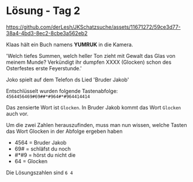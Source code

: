 # Lösung - Tag 2

https://github.com/derLesh/JKSchatzsuche/assets/11671272/59ce3d77-38a4-4bd3-8ec2-8cbe3a562eb2

Klaas hält ein Buch namens **YUMRUK** in die Kamera.

'Welch tiefes Summen, welch heller Ton zieht mit Gewalt das Glas von meinem Munde? Verkündigt ihr dumpfen XXXX (Glocken) schon des Osterfestes erste Feyerstunde.'

Joko spielt auf dem Telefon ds Lied 'Bruder Jakob'

Entschlüsselt wurden folgende Tastenabfolge: `4564456469#69##*#964#*#964414414`

Das zensierte Wort ist `Glocken`. In Bruder Jakob kommt das Wort `Glocken` auch vor.

Um die zwei Zahlen herauszufinden, muss man nun wissen, welche Tasten das Wort Glocken in der Abfolge ergeben haben

- 4564 = Bruder Jakob
- 69# = schläfst du noch
- #*#9 = hörst du nicht die
- 64 = Glocken

Die Lösungszahlen sind `6 4`
